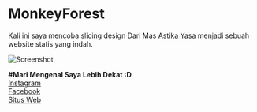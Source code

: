 # MonkeyForest
Kali ini saya mencoba slicing design Dari Mas 
<a target="_blank" href="https://www.facebook.com/astikadevil/">Astika Yasa</a> 
menjadi sebuah website statis yang indah.

![Screenshot](https://github.com/wafarifki/MonkeyForest/blob/main/assets/image/Screenshoot.PNG)


<b>#Mari Mengenal Saya Lebih Dekat :D </b>
<br><a href="https://instagram.com/wafarifki_" target="_blank">Instagram</a>
<br><a href="https://facebook.com/bekasiHACKERlive" target="_blank">Facebook</a>
<br><a href="https://wafarifki.tk" target="_blank">Situs Web</a>
